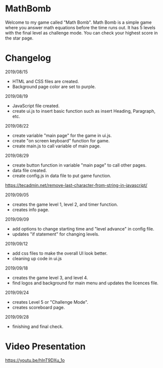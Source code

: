 # MathBomb

Welcome to my game called "Math Bomb". 
Math Bomb is a simple game where you answer math equations before the time runs out.
It has 5 levels with the final level as challenge mode. 
You can check your highest score in the star page. 

# Changelog 

2019/08/15

- HTML and CSS files are created.
- Background page color are set to purple.

2019/08/19

- JavaScript file created.
- create ui.js to insert basic function such as insert Heading, Paragraph, etc.

2019/08/22

- create variable "main page" for the game in ui.js.
- create "on screen keyboard" function for game.
- create main.js to call variable of main page.

2019/08/29

- create button function in variable "main page" to call other pages.
- data file created.
- create config.js in data file to put game function.

https://tecadmin.net/remove-last-character-from-string-in-javascript/

2019/09/05

- creates the game level 1, level 2, and timer function.
- creates info page.

2019/09/09

- add options to change starting time and "level advance" in config file.
- updates "if statement" for changing levels.

2019/09/12

- add css files to make the overall UI look better.
- cleaning up code in ui.js

2019/09/18

- creates the game level 3, and level 4.
- find logos and background for main menu and updates the licences file.

2019/09/24

- creates Level 5 or "Challenge Mode".
- creates scoreboard page.

2019/09/28
- finishing and final check.

# Video Presentation

https://youtu.be/hInT9DXu_1o

